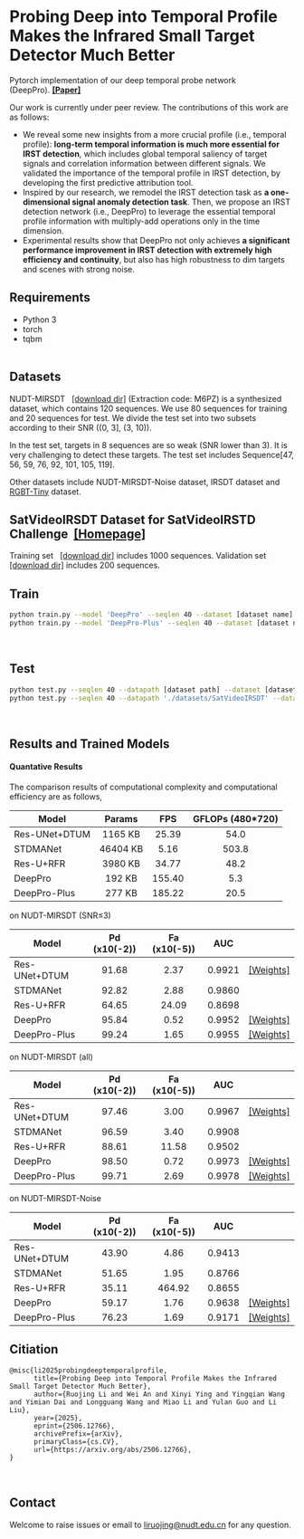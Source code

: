 # Probing Deep into Temporal Profile Makes the Infrared Small Target Detector Much Better

Pytorch implementation of our deep temporal probe network (DeepPro).&nbsp;[**[Paper]**](https://arxiv.org/pdf/2506.12766)

Our work is currently under peer review. The contributions of this work are as follows:

* We reveal some new insights from a more crucial profile (i.e., temporal profile): **long-term temporal information is much more essential for IRST detection**, which includes global temporal saliency of target signals and correlation information between different signals. We validated the importance of the temporal profile in IRST detection, by developing the first predictive attribution tool.
* Inspired by our research, we remodel the IRST detection task as **a one-dimensional signal anomaly detection task**. Then, we propose an IRST detection network (i.e., DeepPro) to leverage the essential temporal profile information with multiply-add operations only in the time dimension.
* Experimental results show that DeepPro not only achieves **a significant performance improvement in IRST detection with extremely high efficiency and continuity**, but also has high robustness to dim targets and scenes with strong noise.


## Requirements
- Python 3
- torch
- tqbm
<br><br>

## Datasets

NUDT-MIRSDT &nbsp; [[download dir]](https://mail.nudt.edu.cn/coremail/common/nfFile.jsp?share_link=5418DA3CCDBA48F8A81AE154DA02C3D5&uid=liruojing%40nudt.edu.cn) (Extraction code: M6PZ)
is a synthesized dataset, which contains 120 sequences. We use 80 sequences for training and 20 sequences for test.
We divide the test set into two subsets according to their SNR ((0, 3], (3, 10)).

In the test set, targets in 8 sequences are so weak (SNR lower than 3). It is very challenging to detect these targets. The test set includes Sequence[47, 56, 59, 76, 92, 101, 105, 119].

Other datasets include NUDT-MIRSDT-Noise dataset, IRSDT dataset and [RGBT-Tiny](https://github.com/XinyiYing/RGBT-Tiny) dataset.

## SatVideoIRSDT Dataset for SatVideoIRSTD Challenge &nbsp;[**[Homepage]**](https://videoirstd.github.io/)

Training set &nbsp; [[download dir]](https://pan.baidu.com/s/1qZn33wG7xDCjpFImPBTY5Q?pwd=8tvk) includes 1000 sequences. Validation set &nbsp; [[download dir]](https://pan.baidu.com/s/1ab3vUmIrwF9VAZSgc2EF3g?pwd=eqf2) includes 200 sequences.



## Train
```bash
python train.py --model 'DeepPro' --seqlen 40 --dataset [dataset name] --datapath [dataset path]
python train.py --model 'DeepPro-Plus' --seqlen 40 --dataset [dataset name] --datapath [dataset path]
```
<br>


## Test
```bash
python test.py --seqlen 40 --datapath [dataset path] --dataset [dataset name] --logpath [log path] --log_dir [trained model path]
python test.py --seqlen 40 --datapath './datasets/SatVideoIRSDT' --dataset 'SatVideoIRSDT' --logpath './log/' --log_dir 'SatVideoIRSDT__2025-06-19_18-10__SoftLoUloss_DeepPro-Plus_DataL40'  # test for SatVideoIRSTD challenge
```
<br>


## Results and Trained Models

#### Quantative Results 

The comparison results of computational complexity and computational efficiency are as follows,

| Model         | Params | FPS | GFLOPs (480*720) |
| ------------- |:------:|:---:|:----------------:|
| Res-UNet+DTUM | 1165 KB | 25.39 | 54.0 |
| STDMANet | 46404 KB | 5.16 | 503.8 |
| Res-U+RFR | 3980 KB | 34.77 | 48.2 |
| DeepPro | 192 KB | 155.40 | 5.3 |
| DeepPro-Plus | 277 KB | 185.22 | 20.5 |


on NUDT-MIRSDT (SNR≤3)

| Model         | Pd (x10(-2))|  Fa (x10(-5)) | AUC |  |
| ------------- |:-----------:|:-------------:|:---:|:------:|
| Res-UNet+DTUM | 91.68 | 2.37 | 0.9921 | [[Weights]](https://github.com/TinaLRJ/Multi-frame-infrared-small-target-detection-DTUM/blob/main/results/ResUNet_DTUM_SpatialDeepSupFalse_fullySup/ResUNet_DTUM.pth) |
| STDMANet | 92.82 | 2.88 | 0.9860 |
| Res-U+RFR | 64.65 | 24.09 | 0.8698 |
| DeepPro | 95.84 | 0.52 | 0.9952 | [[Weights]](https://github.com/TinaLRJ/DeepPro/tree/main/log/sem_seg/NUDT-MIRSDT__2024-12-28_16-21__SoftLoUloss_DeepPro_DataL40/checkpoints/best_model.pth) |
| DeepPro-Plus | 99.24 | 1.65 | 0.9955 | [[Weights]](https://github.com/TinaLRJ/DeepPro/tree/main/log/sem_seg/NUDT-MIRSDT__2024-12-28_16-21__SoftLoUloss_DeepPro-Plus_DataL40/checkpoints/best_model.pth) |


on NUDT-MIRSDT (all)

| Model         | Pd (x10(-2))|  Fa (x10(-5)) | AUC ||
| ------------- |:-------------:|:-----:|:-----:|:-----:|
| Res-UNet+DTUM | 97.46 | 3.00 | 0.9967 | [[Weights]](https://github.com/TinaLRJ/Multi-frame-infrared-small-target-detection-DTUM/blob/main/results/ResUNet_DTUM_SpatialDeepSupFalse_fullySup/ResUNet_DTUM.pth) |
| STDMANet | 96.59 | 3.40 | 0.9908 |
| Res-U+RFR | 88.61 | 11.58 | 0.9502 |
| DeepPro | 98.50 | 0.72 | 0.9973 | [[Weights]](https://github.com/TinaLRJ/DeepPro/tree/main/log/sem_seg/NUDT-MIRSDT__2024-12-28_16-21__SoftLoUloss_DeepPro_DataL40/checkpoints/best_model.pth) |
| DeepPro-Plus | 99.71 | 2.69 | 0.9978 | [[Weights]](https://github.com/TinaLRJ/DeepPro/tree/main/log/sem_seg/NUDT-MIRSDT__2024-12-28_16-21__SoftLoUloss_DeepPro-Plus_DataL40/checkpoints/best_model.pth) |


on NUDT-MIRSDT-Noise

| Model         | Pd (x10(-2))|  Fa (x10(-5)) | AUC ||
| ------------- |:-------------:|:-----:|:-----:|:-----:|
| Res-UNet+DTUM | 43.90 | 4.86 | 0.9413 |
| STDMANet | 51.65 | 1.95 | 0.8766 |
| Res-U+RFR | 35.11 | 464.92 | 0.8655 |
| DeepPro | 59.17 | 1.76 | 0.9638 | [[Weights]](https://github.com/TinaLRJ/DeepPro/tree/main/log/sem_seg/NUDT-MIRSDT-Noise8.0_FJY(g0.15-o1.3)__2024-12-27_23-28__SoftLoUloss_DeepPro_DataL40/checkpoints/best_model.pth) |
| DeepPro-Plus | 76.23 | 1.69 | 0.9171 | [[Weights]](https://github.com/TinaLRJ/DeepPro/tree/main/log/sem_seg/NUDT-MIRSDT-Noise8.0_FJY(g0.15-o1.3)__2024-12-27_23-28__SoftLoUloss_DeepPro-Plus_DataL40/checkpoints/best_model.pth) |


## Citiation
```
@misc{li2025probingdeeptemporalprofile,
      title={Probing Deep into Temporal Profile Makes the Infrared Small Target Detector Much Better}, 
      author={Ruojing Li and Wei An and Xinyi Ying and Yingqian Wang and Yimian Dai and Longguang Wang and Miao Li and Yulan Guo and Li Liu},
      year={2025},
      eprint={2506.12766},
      archivePrefix={arXiv},
      primaryClass={cs.CV},
      url={https://arxiv.org/abs/2506.12766}, 
}
```
<br>

## Contact
Welcome to raise issues or email to [liruojing@nudt.edu.cn](liruojing@nudt.edu.cn) for any question.
